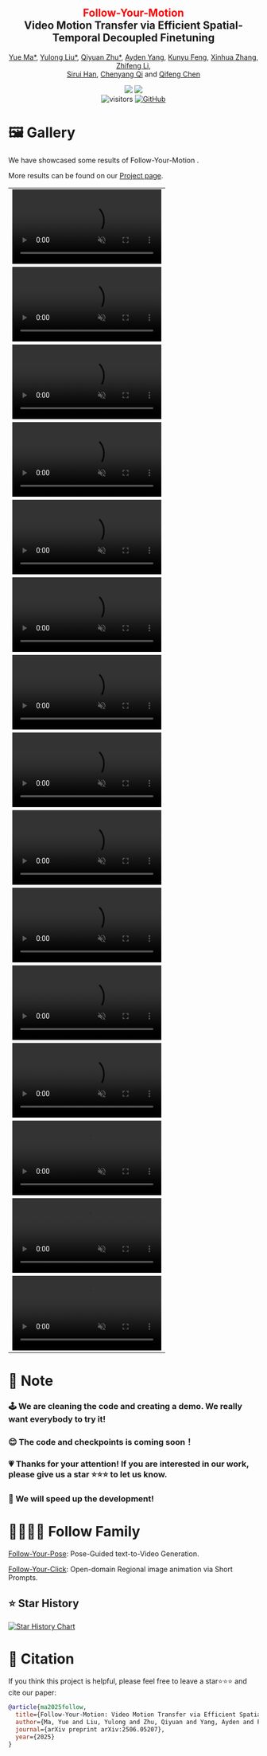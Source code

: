 <div align="center">
<h2><font color="red"> Follow-Your-Motion </font></center> <br> <center>Video Motion Transfer via Efficient Spatial-Temporal Decoupled Finetuning</h2>

[Yue Ma*](https://mayuelala.github.io/), [Yulong Liu*](https://scholar.google.com.my/citations?user=GZC_7c4AAAAJ), [Qiyuan Zhu*](https://github.com/follow-your-motion), [Ayden Yang](https://github.com/follow-your-motion), [Kunyu Feng](https://github.com/fkyyyy), [Xinhua Zhang](https://github.com/NXZXH), [Zhifeng Li](https://scholar.google.com/citations?user=VTrRNN4AAAAJ&hl=zh-CN),  
[Sirui Han](https://facultyprofiles.hkust.edu.hk/profiles.php?profile=sirui-han-siruihan), [Chenyang Qi](https://chenyangqiqi.github.io/) and [Qifeng Chen](https://scholar.google.com/citations?user=lLMX9hcAAAAJ&hl=en)

<a href='https://arxiv.org/abs/2506.05207'><img src='https://img.shields.io/badge/ArXiv-2403.08268-red'></a> 
<a href='https://follow-your-motion.github.io/'><img src='https://img.shields.io/badge/Project-Page-Green'></a>  
![visitors](https://visitor-badge.laobi.icu/badge?page_id=mayuelala.FollowYourMotion&left_color=green&right_color=red)  [![GitHub](https://img.shields.io/github/stars/mayuelala/FollowYourMotion?style=social)](https://github.com/mayuelala/FollowYourMotion) 
</div>


# 🖼 Gallery

We have showcased some results of Follow-Your-Motion .

More results can be found on our [Project page](https://follow-your-motion.github.io/).


<table>
  <tr>
    <td><video src="./assets/1.mp4" type="video/mp4" autoplay muted loop></video></td>
  </tr>
  <tr>
    <td><video src="./assets/3.mp4" type="video/mp4" autoplay muted loop></video></td>
  </tr>
    <tr>
    <td><video src="./assets/5.mp4" type="video/mp4" autoplay muted loop></video></td>
  </tr>
    <tr>
    <td><video src="./assets/7.mp4" type="video/mp4" autoplay muted loop></video></td>
  </tr>
    <tr>
    <td><video src="./assets/9.mp4" type="video/mp4" autoplay muted loop></video></td>
  </tr>
    <tr>
    <td><video src="./assets/11.mp4" type="video/mp4" autoplay muted loop></video></td>
  </tr>
    <tr>
    <td><video src="./assets/13.mp4" type="video/mp4" autoplay muted loop></video></td>
  </tr>
    <tr>
    <td><video src="./assets/15.mp4" type="video/mp4" autoplay muted loop></video></td>
  </tr>
    <tr>
    <td><video src="./assets/17.mp4" type="video/mp4" autoplay muted loop></video></td>
  </tr>
    <tr>
    <td><video src="./assets/19.mp4" type="video/mp4" autoplay muted loop></video></td>
  </tr>
    <tr>
    <td><video src="./assets/21.mp4" type="video/mp4" autoplay muted loop></video></td>
  </tr>
    <tr>
    <td><video src="./assets/23.mp4" type="video/mp4" autoplay muted loop></video></td>
  </tr>
    <tr>
    <td><video src="./assets/25.mp4" type="video/mp4" autoplay muted loop></video></td>
  </tr>
  <tr>
    <td><video src="./assets/27.mp4" type="video/mp4" autoplay muted loop></video></td>
  </tr>
  <tr>
    <td><video src="./assets/29.mp4" type="video/mp4" autoplay muted loop></video></td>
  </tr>

</table>


# 📍 Note  
### 🕹 We are cleaning the code and creating a demo. We really want everybody to try it! 
### 😊 The code and checkpoints is coming soon！
### 💗 Thanks for your attention! If you are interested in our work, please give us a star ⭐️⭐️⭐ to let us know.
### 🚀 We will speed up the development! 


# 👨‍👩‍👧‍👦 Follow Family
[Follow-Your-Pose](https://github.com/mayuelala/FollowYourPose): Pose-Guided text-to-Video Generation.

[Follow-Your-Click](https://github.com/mayuelala/FollowYourClick): Open-domain Regional image animation via Short Prompts.
  

## ⭐️ Star History

[![Star History Chart](https://api.star-history.com/svg?repos=mayuelala/FollowYourMotion&type=Date)](https://star-history.com/#mayuelala/FollowYourMotion&Date)



# 🎼 Citation 
If you think this project is helpful, please feel free to leave a star⭐️⭐️⭐️ and cite our paper:
```bibtex
@article{ma2025follow,
  title={Follow-Your-Motion: Video Motion Transfer via Efficient Spatial-Temporal Decoupled Finetuning},
  author={Ma, Yue and Liu, Yulong and Zhu, Qiyuan and Yang, Ayden and Feng, Kunyu and Zhang, Xinhua and Li, Zhifeng and Han, Sirui and Qi, Chenyang and Chen, Qifeng},
  journal={arXiv preprint arXiv:2506.05207},
  year={2025}
}
``` 

